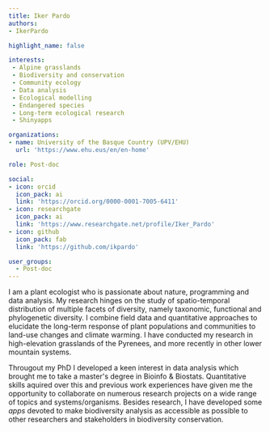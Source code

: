 ```yaml
---
title: Iker Pardo
authors:
- IkerPardo

highlight_name: false

interests:
 - Alpine grasslands
 - Biodiversity and conservation
 - Community ecology
 - Data analysis
 - Ecological modelling
 - Endangered species
 - Long-term ecological research
 - Shinyapps

organizations:
- name: University of the Basque Country (UPV/EHU)
  url: 'https://www.ehu.eus/en/en-home'

role: Post-doc

social:
- icon: orcid
  icon_pack: ai
  link: 'https://orcid.org/0000-0001-7005-6411'
- icon: researchgate
  icon_pack: ai
  link: 'https://www.researchgate.net/profile/Iker_Pardo'
- icon: github
  icon_pack: fab
  link: 'https://github.com/ikpardo'

user_groups: 
  - Post-doc
---
```


I am a plant ecologist who is passionate about nature, programming and data analysis. My research hinges on the study of spatio-temporal distribution of multiple facets of diversity, namely taxonomic, functional and phylogenetic diversity. I combine field data and quantitative approaches to elucidate the long-term response of plant populations and communities to land-use changes and climate warming. I have conducted my research in high-elevation grasslands of the Pyrenees, and more recently in other lower mountain systems. 

Througout my PhD I developed a keen interest in data analysis which brought me to take a master's degree in Bioinfo & Biostats. Quantitative skills aquired over this and previous work experiences have given me the opportunity to collaborate on numerous research projects on a wide range of topics and systems/organisms. Besides research, I have developed some *apps* devoted to make biodiversity analysis as accessible as possible to other researchers and stakeholders in biodiversity conservation.

